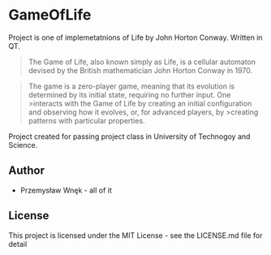 # GameOfLife

Project is one of implemetatnions of Life by John Horton Conway.
Written in QT.


>The Game of Life, also known simply as Life, is a cellular automaton devised by the British mathematician John Horton Conway in 1970.

>The game is a zero-player game, meaning that its evolution is determined by its initial state, requiring no further input. One >interacts with the Game of Life by creating an initial configuration and observing how it evolves, or, for advanced players, by >creating patterns with particular properties.

Project created for passing project class in University of Technogoy and Science.

## Author
* Przemysław Wnęk - all of it


## License
This project is licensed under the MIT License - see the LICENSE.md file for detail
